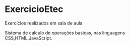 # ExercicioEtec
Exercícios realizados em sala de aula

Sistema de calculo de operações basicas, nas linguagens CSS,HTML,JavaScript.



